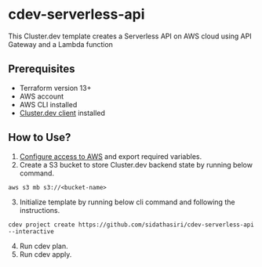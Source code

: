 # cdev-serverless-api
This Cluster.dev template creates a Serverless API on AWS cloud using API Gateway and a Lambda function

## Prerequisites
- Terraform version 13+
- AWS account
- AWS CLI installed
- [Cluster.dev client](https://docs.cluster.dev/installation-upgrade/) installed

## How to Use?
1. [Configure access to AWS](https://docs.cluster.dev/examples-aws-eks/#authentication) and export required variables.
2. Create a S3 bucket to store Cluster.dev backend state by running below command.
```
aws s3 mb s3://<bucket-name>
```
3. Initialize template by running below cli command and following the instructions.
```
cdev project create https://github.com/sidathasiri/cdev-serverless-api --interactive
```
4. Run cdev plan.
5. Run cdev apply.